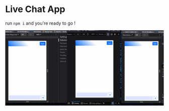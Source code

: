 # Live Chat App
run `npm i` and you're ready to go !

<img src="https://github.com/Judy-Nkwama/chat-app/blob/main/chat-app-capture.gif" />
